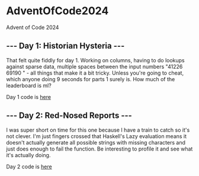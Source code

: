 # AdventOfCode2024
Advent of Code 2024

## --- Day 1: Historian Hysteria ---
That felt quite fiddly for day 1. Working on columns, having to do lookups against sparse data, multiple spaces between the input numbers "41226   69190
" - all things that make it a bit tricky. Unless you're going to cheat, which anyone doing 9 seconds for parts 1 surely is. How much of the leaderboard is ml?

Day 1 code is  [here](AoC/src/Day01.hs)

## --- Day 2: Red-Nosed Reports ---
I was super short on time for this one because I have a train to catch so it's not clever. I'm just fingers crossed that Haskell's Lazy evaluation means it doesn't actually generate all possible strings with missing characters and just does enough to fail the function. Be interesting to profile it and see what it's actually doing.

Day 2 code is  [here](AoC/src/Day02.hs)
